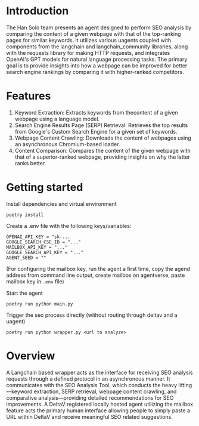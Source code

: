 # Introduction 

The Han Solo team presents an agent designed to
perform SEO analysis by comparing the content of a given webpage with that of
the top-ranking pages for similar keywords. It utilizes various uagents coupled with components from
the langchain and langchain_community libraries,
along with the requests library for making HTTP requests, and
integrates OpenAI's GPT models for natural language processing tasks. The
primary goal is to provide insights into how a webpage can be improved for
better search engine rankings by comparing it with higher-ranked competitors.

# Features
1. Keyword Extraction: Extracts keywords from thecontent of a given webpage using a language model.
2. Search Engine Results Page (SERP) Retrieval: Retrieves the top results from Google's Custom Search Engine for a given set of
keywords.
3. Webpage Content Crawling: Downloads the content of webpages using an asynchronous Chromium-based loader.
4. Content Comparison: Compares the content of the
given webpage with that of a superior-ranked webpage, providing insights on why
the latter ranks better.


# Getting started
Install dependencies and virtual environment
```
poetry install
```

Create a .env file with the following keys/variables:

```
OPENAI_API_KEY = "sk-...
GOOGLE_SEARCH_CSE_ID = "..."
MAILBOX_API_KEY = "..."
GOOGLE_SEARCH_API_KEY = "..."
AGENT_SEED = ""
```
(For configuring the mailbox key, run the agent a first time, copy the agend address from command line output, create mailbox on agentverse, paste mailbox key in `.env` file)

Start the agent
```
poetry run python main.py
```

Trigger the seo process directly (without routing through deltav and a uagent)
```
poetry run python wrapper.py <url to analyze>
```

# Overview
A Langchain based wrapper acts as the interface for receiving SEO analysis
requests through a defined protocol in an asynchronous manner. It communicates
with the SEO Analysis Tool, which conducts the heavy lifting—keyword
extraction, SERP retrieval, webpage content crawling, and comparative
analysis—providing detailed recommendations for SEO improvements.
A DeltaV registered locally hosted agent utilizing the mailbox
feature acts the primary human interface allowing people to simply paste a URL
within DeltaV and receive meaningful SEO related suggestions.